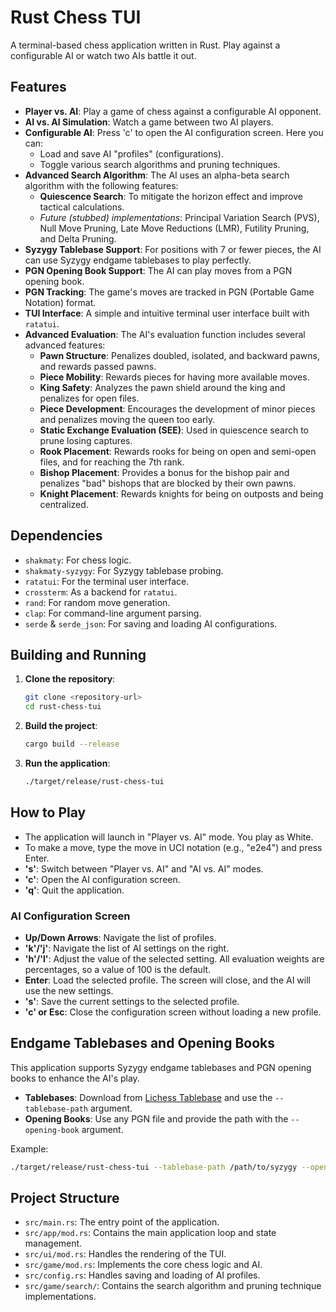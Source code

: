 # Rust Chess TUI

A terminal-based chess application written in Rust. Play against a configurable AI or watch two AIs battle it out.

## Features

- **Player vs. AI**: Play a game of chess against a configurable AI opponent.
- **AI vs. AI Simulation**: Watch a game between two AI players.
- **Configurable AI**: Press 'c' to open the AI configuration screen. Here you can:
    - Load and save AI "profiles" (configurations).
    - Toggle various search algorithms and pruning techniques.
- **Advanced Search Algorithm**: The AI uses an alpha-beta search algorithm with the following features:
    - **Quiescence Search**: To mitigate the horizon effect and improve tactical calculations.
    - *Future (stubbed) implementations*: Principal Variation Search (PVS), Null Move Pruning, Late Move Reductions (LMR), Futility Pruning, and Delta Pruning.
- **Syzygy Tablebase Support**: For positions with 7 or fewer pieces, the AI can use Syzygy endgame tablebases to play perfectly.
- **PGN Opening Book Support**: The AI can play moves from a PGN opening book.
- **PGN Tracking**: The game's moves are tracked in PGN (Portable Game Notation) format.
- **TUI Interface**: A simple and intuitive terminal user interface built with `ratatui`.
- **Advanced Evaluation**: The AI's evaluation function includes several advanced features:
    - **Pawn Structure**: Penalizes doubled, isolated, and backward pawns, and rewards passed pawns.
    - **Piece Mobility**: Rewards pieces for having more available moves.
    - **King Safety**: Analyzes the pawn shield around the king and penalizes for open files.
    - **Piece Development**: Encourages the development of minor pieces and penalizes moving the queen too early.
    - **Static Exchange Evaluation (SEE)**: Used in quiescence search to prune losing captures.
    - **Rook Placement**: Rewards rooks for being on open and semi-open files, and for reaching the 7th rank.
    - **Bishop Placement**: Provides a bonus for the bishop pair and penalizes "bad" bishops that are blocked by their own pawns.
    - **Knight Placement**: Rewards knights for being on outposts and being centralized.

## Dependencies

- `shakmaty`: For chess logic.
- `shakmaty-syzygy`: For Syzygy tablebase probing.
- `ratatui`: For the terminal user interface.
- `crossterm`: As a backend for `ratatui`.
- `rand`: For random move generation.
- `clap`: For command-line argument parsing.
- `serde` & `serde_json`: For saving and loading AI configurations.

## Building and Running

1.  **Clone the repository**:
    ```sh
    git clone <repository-url>
    cd rust-chess-tui
    ```

2.  **Build the project**:
    ```sh
    cargo build --release
    ```

3.  **Run the application**:
    ```sh
    ./target/release/rust-chess-tui
    ```

## How to Play

- The application will launch in "Player vs. AI" mode. You play as White.
- To make a move, type the move in UCI notation (e.g., "e2e4") and press Enter.
- **'s'**: Switch between "Player vs. AI" and "AI vs. AI" modes.
- **'c'**: Open the AI configuration screen.
- **'q'**: Quit the application.

### AI Configuration Screen

- **Up/Down Arrows**: Navigate the list of profiles.
- **'k'/'j'**: Navigate the list of AI settings on the right.
- **'h'/'l'**: Adjust the value of the selected setting. All evaluation weights are percentages, so a value of 100 is the default.
- **Enter**: Load the selected profile. The screen will close, and the AI will use the new settings.
- **'s'**: Save the current settings to the selected profile.
- **'c' or Esc**: Close the configuration screen without loading a new profile.

## Endgame Tablebases and Opening Books

This application supports Syzygy endgame tablebases and PGN opening books to enhance the AI's play.

- **Tablebases**: Download from [Lichess Tablebase](https://tablebase.lichess.ovh/tables/standard/) and use the `--tablebase-path` argument.
- **Opening Books**: Use any PGN file and provide the path with the `--opening-book` argument.

Example:
```sh
./target/release/rust-chess-tui --tablebase-path /path/to/syzygy --opening-book /path/to/book.pgn
```

## Project Structure

- `src/main.rs`: The entry point of the application.
- `src/app/mod.rs`: Contains the main application loop and state management.
- `src/ui/mod.rs`: Handles the rendering of the TUI.
- `src/game/mod.rs`: Implements the core chess logic and AI.
- `src/config.rs`: Handles saving and loading of AI profiles.
- `src/game/search/`: Contains the search algorithm and pruning technique implementations.
